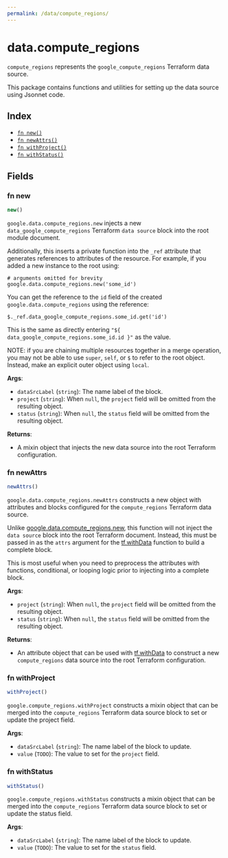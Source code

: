 ```yaml
---
permalink: /data/compute_regions/
---
```


# data.compute_regions

`compute_regions` represents the `google_compute_regions` Terraform data source.



This package contains functions and utilities for setting up the data source using Jsonnet code.


## Index

* [`fn new()`](#fn-new)
* [`fn newAttrs()`](#fn-newattrs)
* [`fn withProject()`](#fn-withproject)
* [`fn withStatus()`](#fn-withstatus)

## Fields

### fn new

```ts
new()
```


`google.data.compute_regions.new` injects a new `data_google_compute_regions` Terraform `data source`
block into the root module document.

Additionally, this inserts a private function into the `_ref` attribute that generates references to attributes of the
resource. For example, if you added a new instance to the root using:

    # arguments omitted for brevity
    google.data.compute_regions.new('some_id')

You can get the reference to the `id` field of the created `google.data.compute_regions` using the reference:

    $._ref.data_google_compute_regions.some_id.get('id')

This is the same as directly entering `"${ data_google_compute_regions.some_id.id }"` as the value.

NOTE: if you are chaining multiple resources together in a merge operation, you may not be able to use `super`, `self`,
or `$` to refer to the root object. Instead, make an explicit outer object using `local`.

**Args**:
  - `dataSrcLabel` (`string`): The name label of the block.
  - `project` (`string`):  When `null`, the `project` field will be omitted from the resulting object.
  - `status` (`string`):  When `null`, the `status` field will be omitted from the resulting object.

**Returns**:
- A mixin object that injects the new data source into the root Terraform configuration.


### fn newAttrs

```ts
newAttrs()
```


`google.data.compute_regions.newAttrs` constructs a new object with attributes and blocks configured for the `compute_regions`
Terraform data source.

Unlike [google.data.compute_regions.new](#fn-computeregionsnew), this function will not inject the `data source`
block into the root Terraform document. Instead, this must be passed in as the `attrs` argument for the
[tf.withData](https://github.com/tf-libsonnet/core/tree/main/docs#fn-withdata) function to build a complete block.

This is most useful when you need to preprocess the attributes with functions, conditional, or looping logic prior to
injecting into a complete block.

**Args**:
  - `project` (`string`):  When `null`, the `project` field will be omitted from the resulting object.
  - `status` (`string`):  When `null`, the `status` field will be omitted from the resulting object.

**Returns**:
  - An attribute object that can be used with [tf.withData](https://github.com/tf-libsonnet/core/tree/main/docs#fn-withdata) to construct a new `compute_regions` data source into the root Terraform configuration.


### fn withProject

```ts
withProject()
```

`google.compute_regions.withProject` constructs a mixin object that can be merged into the `compute_regions`
Terraform data source block to set or update the project field.



**Args**:
  - `dataSrcLabel` (`string`): The name label of the block to update.
  - `value` (`TODO`): The value to set for the `project` field.


### fn withStatus

```ts
withStatus()
```

`google.compute_regions.withStatus` constructs a mixin object that can be merged into the `compute_regions`
Terraform data source block to set or update the status field.



**Args**:
  - `dataSrcLabel` (`string`): The name label of the block to update.
  - `value` (`TODO`): The value to set for the `status` field.

